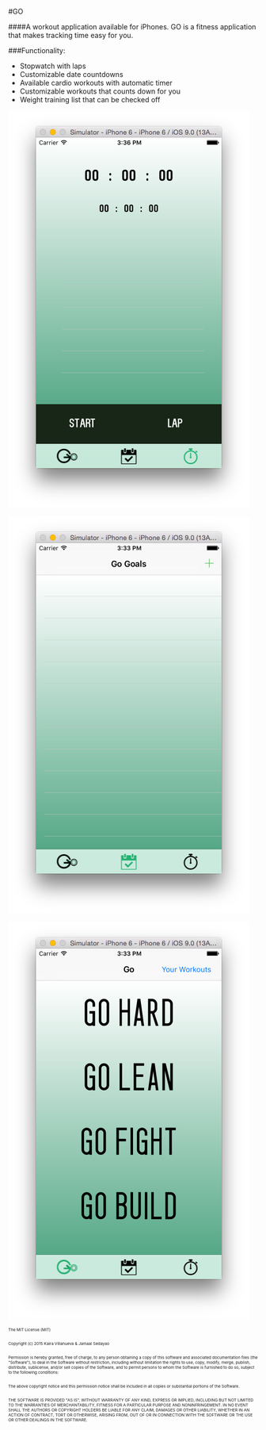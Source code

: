 #GO

####A workout application available for iPhones. GO is a fitness application that makes tracking time easy for you.

###Functionality:
* Stopwatch with laps
* Customizable date countdowns
* Available cardio workouts with automatic timer
* Customizable workouts that counts down for you
* Weight training list that can be checked off

![GO](/images/goshot1.png?raw=true "Optional Title")

![GO](/images/goshot2.png?raw=true "Optional Title")

![GO](/images/goshot3.png?raw=true "Optional Title")


<div class="MIT">
The MIT License (MIT)<br><br>

Copyright (c) 2015 Kaira Villanueva & Jamaal Sedayao<br><br>

Permission is hereby granted, free of charge, to any person obtaining a copy
of this software and associated documentation files (the "Software"), to deal
in the Software without restriction, including without limitation the rights
to use, copy, modify, merge, publish, distribute, sublicense, and/or sell
copies of the Software, and to permit persons to whom the Software is
furnished to do so, subject to the following conditions:<br><br>

The above copyright notice and this permission notice shall be included in
all copies or substantial portions of the Software.<br><br>

THE SOFTWARE IS PROVIDED "AS IS", WITHOUT WARRANTY OF ANY KIND, EXPRESS OR
IMPLIED, INCLUDING BUT NOT LIMITED TO THE WARRANTIES OF MERCHANTABILITY,
FITNESS FOR A PARTICULAR PURPOSE AND NONINFRINGEMENT. IN NO EVENT SHALL THE
AUTHORS OR COPYRIGHT HOLDERS BE LIABLE FOR ANY CLAIM, DAMAGES OR OTHER
LIABILITY, WHETHER IN AN ACTION OF CONTRACT, TORT OR OTHERWISE, ARISING FROM,
OUT OF OR IN CONNECTION WITH THE SOFTWARE OR THE USE OR OTHER DEALINGS IN
THE SOFTWARE.
</div>

<style>

.MIT {
	font-size: 8px;
}

</style>